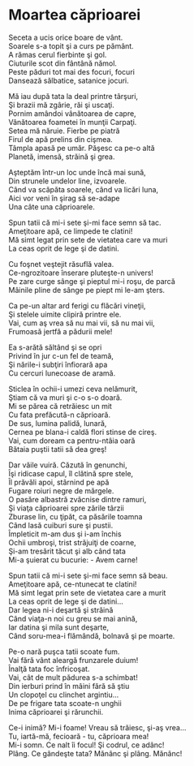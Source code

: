 # Moartea căprioarei

Seceta a ucis orice boare de vânt.\
Soarele s-a topit şi a curs pe pământ.\
A rămas cerul fierbinte şi gol.\
Ciuturile scot din fântână nămol.\
Peste păduri tot mai des focuri, focuri\
Dansează sălbatice, satanice jocuri.

Mă iau după tata la deal printre târşuri,\
Şi brazii mă zgârie, răi şi uscaţi.\
Pornim amândoi vânătoarea de capre,\
Vânătoarea foametei în munţii Carpaţi.\
Setea mă năruie. Fierbe pe piatră\
Firul de apă prelins din cişmea.\
Tâmpla apasă pe umăr. Păşesc ca pe-o altă\
Planetă, imensă, străină şi grea.

Aşteptăm într-un loc unde încă mai sună,\
Din strunele undelor line, izvoarele.\
Când va scăpăta soarele, când va licări luna,\
Aici vor veni în şirag să se-adape\
Una câte una căprioarele.

Spun tatii că mi-i sete şi-mi face semn să tac.\
Ameţitoare apă, ce limpede te clatini!\
Mă simt legat prin sete de vietatea care va muri\
La ceas oprit de lege şi de datini.

Cu foşnet veştejit răsuflă valea.\
Ce-ngrozitoare înserare pluteşte-n univers!\
Pe zare curge sânge şi pieptul mi-i roşu, de parcă\
Mâinile pline de sânge pe piept mi le-am şters.

Ca pe-un altar ard ferigi cu flăcări vineţii,\
Şi stelele uimite clipiră printre ele.\
Vai, cum aş vrea să nu mai vii, să nu mai vii,\
Frumoasă jertfă a pădurii mele!

Ea s-arătă săltând şi se opri\
Privind în jur c-un fel de teamă,\
Şi nările-i subţiri înfiorară apa\
Cu cercuri lunecoase de aramă.

Sticlea în ochii-i umezi ceva nelămurit,\
Ştiam că va muri şi c-o s-o doară.\
Mi se părea că retrăiesc un mit\
Cu fata prefăcută-n căprioară.\
De sus, lumina palidă, lunară,\
Cernea pe blana-i caldă flori stinse de cireş.\
Vai, cum doream ca pentru-ntâia oară\
Bătaia puştii tatii să dea greş!

Dar văile vuiră. Căzută în genunchi,\
Îşi ridicase capul, îl clătină spre stele,\
Îl prăvăli apoi, stârnind pe apă\
Fugare roiuri negre de mărgele.\
O pasăre albastră zvâcnise dintre ramuri,\
Şi viaţa căprioarei spre zările târzii\
Zburase lin, cu ţipăt, ca păsările toamna\
Când lasă cuiburi sure şi pustii.\
Împleticit m-am dus şi i-am închis\
Ochii umbroşi, trist străjuiţi de coarne,\
Şi-am tresărit tăcut şi alb când tata\
Mi-a şuierat cu bucurie: - Avem carne!

Spun tatii că mi-i sete şi-mi face semn să beau.\
Ameţitoare apă, ce-ntunecat te clatini!\
Mă simt legat prin sete de vietatea care a murit\
La ceas oprit de lege şi de datini...\
Dar legea ni-i deşartă şi străină\
Când viaţa-n noi cu greu se mai anină,\
Iar datina şi mila sunt deşarte,\
Când soru-mea-i flămândă, bolnavă şi pe moarte.

Pe-o nară puşca tatii scoate fum.\
Vai fără vânt aleargă frunzarele duium!\
Înalţă tata foc înfricoşat.\
Vai, cât de mult pădurea s-a schimbat!\
Din ierburi prind în mâini fără să ştiu\
Un clopoţel cu clinchet argintiu...\
De pe frigare tata scoate-n unghii\
Inima căprioarei şi rărunchii.

Ce-i inimă? Mi-i foame! Vreau să trăiesc, şi-aş vrea...\
Tu, iartă-mă, fecioară - tu, căprioara mea!\
Mi-i somn. Ce nalt îi focul! Şi codrul, ce adânc!\
Plâng. Ce gândeşte tata? Mănânc şi plâng. Mănânc!
